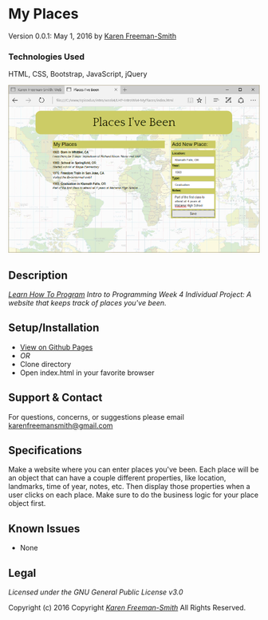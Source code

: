 # My Places
Version 0.0.1: May 1, 2016
by [Karen Freeman-Smith](https://karenfreemansmith.github.io)

### Technologies Used
HTML, CSS, Bootstrap, JavaScript, jQuery

![screenshot of project running](screenshot.png)

## Description
*[Learn How To Program](http://learnhowtoprogram.com) Intro to Programming Week 4 Individual Project: A website that keeps track of places you've been.*

## Setup/Installation
* [View on Github Pages](https://karenfreemansmith.github.io/LHP-IntroWk4-MyPlaces)
* _OR_
* Clone directory
* Open index.html in your favorite browser

## Support & Contact
For questions, concerns, or suggestions please email karenfreemansmith@gmail.com

## Specifications
Make a website where you can enter places you've been. Each place will be an object that can have a couple different properties, like location, landmarks, time of year, notes, etc. Then display those properties when a user clicks on each place. Make sure to do the business logic for your place object first.

## Known Issues
* None

## Legal
*Licensed under the GNU General Public License v3.0*

Copyright (c) 2016 Copyright _[Karen Freeman-Smith](https://karenfreemansmith.github.io)_ All Rights Reserved.
